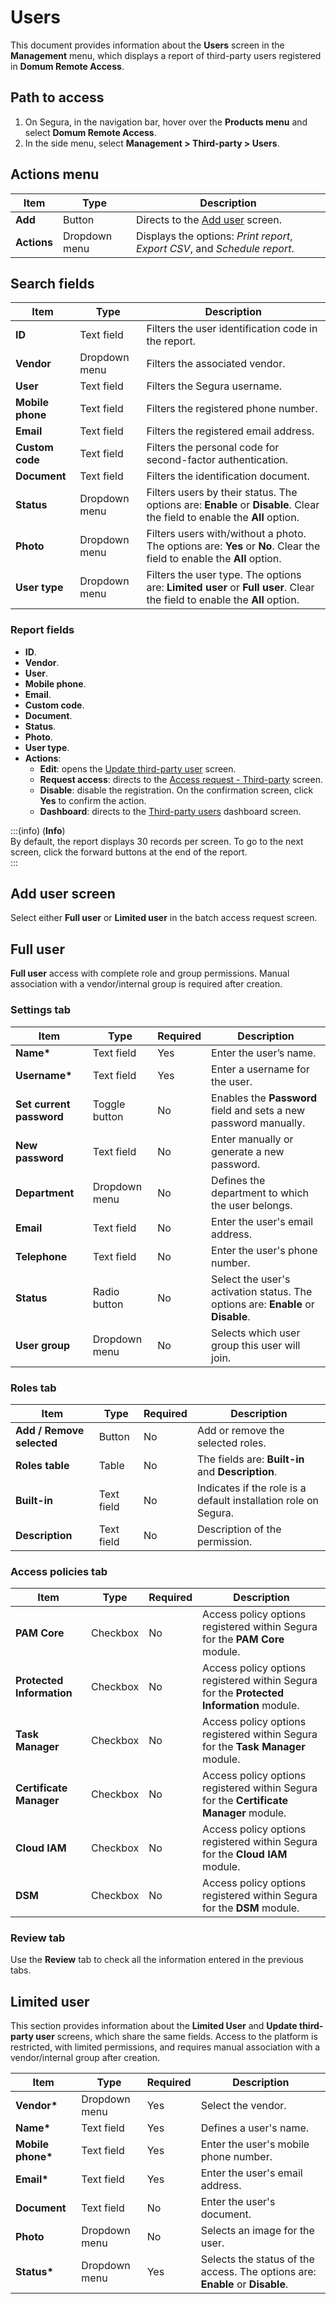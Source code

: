 # Users

This document provides information about the **Users** screen in the **Management** menu,  which displays a report of third-party users registered in **Domum Remote Access**.

## Path to access

1. On Segura, in the navigation bar, hover over the **Products menu** and select **Domum Remote Access**.  
2. In the side menu, select **Management \> Third-party \> Users**.

## Actions menu

| Item | Type | Description |
| ----- | ----- | ----- |
| **Add** | Button | Directs to the [Add user](/v4/docs/users-3#add-user-screen) screen. |
| **Actions** | Dropdown menu | Displays the options: *Print report*, *Export CSV*, and *Schedule report*. |

## Search fields

| Item | Type | Description |
| ----- | ----- | ----- |
| **ID** | Text field | Filters the user identification code in the report. |
| **Vendor** | Dropdown menu | Filters the associated vendor. |
| **User** | Text field | Filters the Segura username. |
| **Mobile phone** | Text field | Filters the registered phone number. |
| **Email** | Text field | Filters the registered email address. |
| **Custom code** | Text field | Filters the personal code for second-factor authentication. |
| **Document** | Text field | Filters the identification document. |
| **Status** | Dropdown menu | Filters users by their status. The options are: **Enable** or **Disable**. Clear the field to enable the **All** option. |
| **Photo** | Dropdown menu | Filters users with/without a photo. The options are: **Yes** or **No**. Clear the field to enable the **All** option. |
| **User type**  | Dropdown menu | Filters the user type. The options are: **Limited user** or **Full user**. Clear the field to enable the **All** option. |

### Report fields

- **ID**.  
- **Vendor**.  
- **User**.  
- **Mobile phone**.  
- **Email**.  
- **Custom code**.  
- **Document**.  
- **Status**.  
- **Photo**.  
- **User type**.  
- **Actions**:  
    - **Edit**: opens the [Update third-party user](/v4/docs/users-3#limited-user) screen.
    - **Request access**: directs to the [Access request - Third-party](/v4/docs/access-request-third-party-user) screen.  
    - **Disable**: disable the registration. On the confirmation screen, click **Yes** to confirm the action.  
    - **Dashboard**: directs to the [Third-party users](/v4/docs/domum-dashboard-third-party-users) dashboard screen.

:::(info) (**Info**)  
By default, the report displays 30 records per screen. To go to the next screen, click the forward buttons at the end of the report.  
:::

## Add user screen

Select either **Full user** or **Limited user** in the batch access request screen.

## Full user

**Full user** access with complete role and group permissions. Manual association with a vendor/internal group is required after creation.

### Settings tab

| Item | Type | Required | Description |
| ----- | ----- | ----- | ----- |
| **Name\*** | Text field | Yes | Enter the user’s name. |
| **Username\*** | Text field | Yes | Enter a username for the user. |
| **Set current password** | Toggle button | No | Enables the **Password** field and sets a new password manually. |
| **New password** | Text field | No | Enter manually or generate a new password. |
| **Department** | Dropdown menu | No | Defines the department to which the user belongs. |
| **Email** | Text field | No | Enter the user's email address. |
| **Telephone** | Text field | No | Enter the user's phone number. |
| **Status** | Radio button | No | Select the user's activation status. The options are: **Enable** or **Disable**. |
| **User group** | Dropdown menu | No | Selects which user group this user will join.  |

### Roles tab

| Item | Type | Required | Description |
| ----- | ----- | ----- | ----- |
| **Add / Remove selected** | Button | No | Add or remove the selected roles. |
| **Roles table** | Table | No | The fields are: **Built-in** and **Description**. |
| **Built-in** | Text field | No | Indicates if the role is a default installation role on Segura. |
| **Description** | Text field | No | Description of the permission. |

### Access policies tab

| Item | Type | Required | Description |
| ----- | ----- | ----- | ----- |
| **PAM Core** | Checkbox | No | Access policy options registered within Segura for the **PAM Core** module. |
| **Protected Information** | Checkbox | No | Access policy options registered within Segura for the **Protected Information** module. |
| **Task Manager** | Checkbox | No | Access policy options registered within Segura for the **Task Manager** module. |
| **Certificate Manager** | Checkbox | No | Access policy options registered within Segura for the **Certificate Manager** module. |
| **Cloud IAM** | Checkbox | No | Access policy options registered within Segura for the **Cloud IAM** module. |
| **DSM** | Checkbox | No | Access policy options registered within Segura for the **DSM** module. |

### Review tab

Use the **Review** tab to check all the information entered in the previous tabs.

## Limited user

This section provides information about the **Limited User** and **Update third-party user** screens, which share the same fields. Access to the platform is restricted, with limited permissions, and requires manual association with a vendor/internal group after creation.

| Item | Type | Required | Description |
| ----- | ----- | ----- | ----- |
| **Vendor\*** | Dropdown menu | Yes | Select the vendor. |
| **Name\*** | Text field | Yes | Defines a user's name. |
| **Mobile phone\*** | Text field | Yes | Enter the user's mobile phone number. |
| **Email\*** | Text field | Yes | Enter the user's email address. |
| **Document** | Text field | No | Enter the user's document. |
| **Photo** | Dropdown menu | No | Selects an image for the user. |
| **Status\*** | Dropdown menu | Yes | Selects the status of the access. The options are: **Enable** or **Disable**.  |
